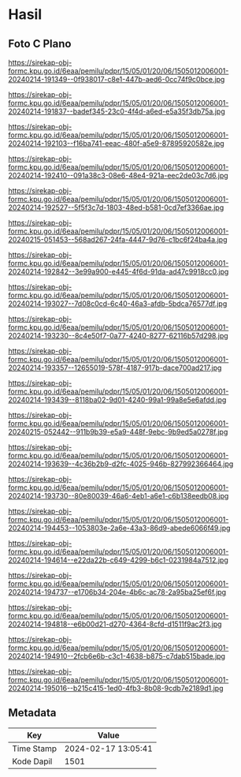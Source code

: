 # Hasil

## Foto C Plano

https://sirekap-obj-formc.kpu.go.id/6eaa/pemilu/pdpr/15/05/01/20/06/1505012006001-20240214-191349--0f938017-c8e1-447b-aed6-0cc74f9c0bce.jpg

https://sirekap-obj-formc.kpu.go.id/6eaa/pemilu/pdpr/15/05/01/20/06/1505012006001-20240214-191837--badef345-23c0-4f4d-a6ed-e5a35f3db75a.jpg

https://sirekap-obj-formc.kpu.go.id/6eaa/pemilu/pdpr/15/05/01/20/06/1505012006001-20240214-192103--f16ba741-eeac-480f-a5e9-87895920582e.jpg

https://sirekap-obj-formc.kpu.go.id/6eaa/pemilu/pdpr/15/05/01/20/06/1505012006001-20240214-192410--091a38c3-08e6-48e4-921a-eec2de03c7d6.jpg

https://sirekap-obj-formc.kpu.go.id/6eaa/pemilu/pdpr/15/05/01/20/06/1505012006001-20240214-192527--5f5f3c7d-1803-48ed-b581-0cd7ef3366ae.jpg

https://sirekap-obj-formc.kpu.go.id/6eaa/pemilu/pdpr/15/05/01/20/06/1505012006001-20240215-051453--568ad267-24fa-4447-9d76-c1bc6f24ba4a.jpg

https://sirekap-obj-formc.kpu.go.id/6eaa/pemilu/pdpr/15/05/01/20/06/1505012006001-20240214-192842--3e99a900-e445-4f6d-91da-ad47c9918cc0.jpg

https://sirekap-obj-formc.kpu.go.id/6eaa/pemilu/pdpr/15/05/01/20/06/1505012006001-20240214-193027--7d08c0cd-6c40-46a3-afdb-5bdca76577df.jpg

https://sirekap-obj-formc.kpu.go.id/6eaa/pemilu/pdpr/15/05/01/20/06/1505012006001-20240214-193230--8c4e50f7-0a77-4240-8277-62116b57d298.jpg

https://sirekap-obj-formc.kpu.go.id/6eaa/pemilu/pdpr/15/05/01/20/06/1505012006001-20240214-193357--12655019-578f-4187-917b-dace700ad217.jpg

https://sirekap-obj-formc.kpu.go.id/6eaa/pemilu/pdpr/15/05/01/20/06/1505012006001-20240214-193439--8118ba02-9d01-4240-99a1-99a8e5e6afdd.jpg

https://sirekap-obj-formc.kpu.go.id/6eaa/pemilu/pdpr/15/05/01/20/06/1505012006001-20240215-052442--911b9b39-e5a9-448f-9ebc-9b9ed5a0278f.jpg

https://sirekap-obj-formc.kpu.go.id/6eaa/pemilu/pdpr/15/05/01/20/06/1505012006001-20240214-193639--4c36b2b9-d2fc-4025-946b-827992366464.jpg

https://sirekap-obj-formc.kpu.go.id/6eaa/pemilu/pdpr/15/05/01/20/06/1505012006001-20240214-193730--80e80039-46a6-4eb1-a6e1-c6b138eedb08.jpg

https://sirekap-obj-formc.kpu.go.id/6eaa/pemilu/pdpr/15/05/01/20/06/1505012006001-20240214-194453--1053803e-2a6e-43a3-86d9-abede6066f49.jpg

https://sirekap-obj-formc.kpu.go.id/6eaa/pemilu/pdpr/15/05/01/20/06/1505012006001-20240214-194614--e22da22b-c649-4299-b6c1-0231984a7512.jpg

https://sirekap-obj-formc.kpu.go.id/6eaa/pemilu/pdpr/15/05/01/20/06/1505012006001-20240214-194737--e1706b34-204e-4b6c-ac78-2a95ba25ef6f.jpg

https://sirekap-obj-formc.kpu.go.id/6eaa/pemilu/pdpr/15/05/01/20/06/1505012006001-20240214-194818--e6b00d21-d270-4364-8cfd-d1511f9ac2f3.jpg

https://sirekap-obj-formc.kpu.go.id/6eaa/pemilu/pdpr/15/05/01/20/06/1505012006001-20240214-194910--2fcb6e6b-c3c1-4638-b875-c7dab515bade.jpg

https://sirekap-obj-formc.kpu.go.id/6eaa/pemilu/pdpr/15/05/01/20/06/1505012006001-20240214-195016--b215c415-1ed0-4fb3-8b08-9cdb7e2189d1.jpg


## Metadata

| Key        | Value               |
| ---------- | ------------------- |
| Time Stamp | 2024-02-17 13:05:41 |
| Kode Dapil | 1501                |



